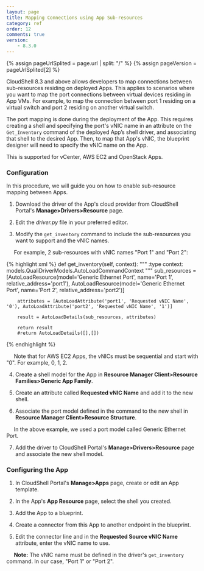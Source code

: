 ```yaml
---
layout: page
title: Mapping Connections using App Sub-resources
category: ref
order: 12
comments: true
version:
    - 8.3.0
---
```


{% assign pageUrlSplited = page.url | split: "/" %}
{% assign pageVersion = pageUrlSplited[2] %}

CloudShell 8.3 and above allows developers to map connections between sub-resources residing on deployed Apps. This applies to scenarios where you want to map the port connections between virtual devices residing in App VMs. For example, to map the connection between port 1 residing on a virtual switch and port 2 residing on another virtual switch.

The port mapping is done during the deployment of the App. This requires creating a shell and specifying the port's vNIC name in an attribute on the `Get_Inventory` command of the deployed App’s shell driver, and associating that shell to the desired App. Then, to map that App's vNIC, the blueprint designer will need to specify the vNIC name on the App.

This is supported for vCenter, AWS EC2 and OpenStack Apps.

### Configuration

In this procedure, we will guide you on how to enable sub-resource mapping between Apps.

1) Download the driver of the App's cloud provider from CloudShell Portal's **Manage>Drivers>Resource** page.

2) Edit the *driver.py* file in your preferred editor.

3) Modify the `get_inventory` command to include the sub-resources you want to support and the vNIC names.

&nbsp;&nbsp;&nbsp;&nbsp;&nbsp;For example, 2 sub-resources with vNIC names "Port 1" and "Port 2":

{% highlight xml %}
    def get_inventory(self, context):
        """
        :type context: models.QualiDriverModels.AutoLoadCommandContext
        """
        sub_resources = [AutoLoadResource(model='Generic Ethernet Port', name='Port 1', relative_address='port1'),
                         AutoLoadResource(model='Generic Ethernet Port', name='Port 2', relative_address='port2')]

        attributes = [AutoLoadAttribute('port1', 'Requested vNIC Name', '0'), AutoLoadAttribute('port2', 'Requested vNIC Name', '1')]

        result = AutoLoadDetails(sub_resources, attributes)

        return result
        #return AutoLoadDetails([],[])
 {% endhighlight %}

&nbsp;&nbsp;&nbsp;&nbsp;&nbsp;Note that for AWS EC2 Apps, the vNICs must be sequential and start with "0". For example, 0, 1, 2.

4) Create a shell model for the App in **Resource Manager Client>Resource Families>Generic App Family**.

5) Create an attribute called **Requested vNIC Name** and add it to the new shell.

6) Associate the port model defined in the command to the new shell in **Resource Manager Client>Resource Structure**. 

&nbsp;&nbsp;&nbsp;&nbsp;&nbsp;In the above example, we used a port model called Generic Ethernet Port.

7) Add the driver to CloudShell Portal's **Manage>Drivers>Resource** page and associate the new shell model.

### Configuring the App

1) In CloudShell Portal's **Manage>Apps** page, create or edit an App template.

2) In the App's **App Resource** page, select the shell you created.

3) Add the App to a blueprint.

4) Create a connector from this App to another endpoint in the blueprint.

5) Edit the connector line and in the **Requested Source vNIC Name** attribute, enter the vNIC name to use.

&nbsp;&nbsp;&nbsp;&nbsp;&nbsp;**Note:** The vNIC name must be defined in the driver's `get_inventory` command. In our case, "Port 1" or "Port 2".